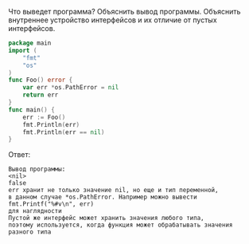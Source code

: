 Что выведет программа? Объяснить вывод программы. Объяснить внутреннее устройство интерфейсов и их отличие от пустых интерфейсов.

```go
package main
import (
	"fmt"
	"os"
)
func Foo() error {
	var err *os.PathError = nil
	return err
}
func main() {
	err := Foo()
	fmt.Println(err)
	fmt.Println(err == nil)
}
```

Ответ:
```
Вывод программы:
<nil>
false
err хранит не только значение nil, но еще и тип переменной,
в данном случае *os.PathError. Например можно вывести fmt.Printf("%#v\n", err)
для наглядности
Пустой же интерфейс может хранить значения любого типа,
поэтому используется, когда функция может обрабатывать значения разного типа
```
